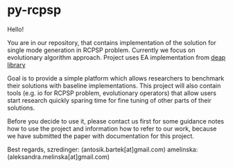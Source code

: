 py-rcpsp
========
Hello!

You are in our repository, that contains implementation of the solution for single mode generation in RCPSP problem. 
Currently we focus on evolutionary algorithm approach. Project uses EA implementation 
from [deap library](https://code.google.com/p/deap/)

Goal is to provide a simple platform which allows researchers to benchmark their solutions with baseline implementations.
This project will also contain tools (e.g. io for RCPSP problem, evolutionary operators) that allow 
users start research quickly sparing time for fine tuning of other parts of their solutions.

Before you decide to use it, please contact us first for some guidance notes how to use the project and information how to refer to our work, because 
we have submitted the paper with documentation for this project.


Best regards,
szredinger: (antosik.bartek[at]gmail.com)
amelinska: (aleksandra.melinska[at]gmail.com)

 
  
